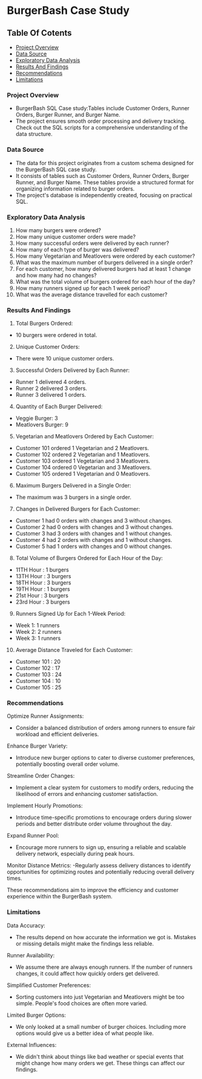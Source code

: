 # BurgerBash Case Study

## Table Of Cotents

- [Project Overview](#project-overview)
- [Data Source](#data-source)
- [Exploratory Data Analysis](#exploratory-data-analysis)
- [Results And Findings](#results-and-findings)
- [Recommendations](#recommendations)
- [Limitations](#limitations)

### Project Overview

- BurgerBash SQL Case study:Tables include Customer Orders, Runner Orders, Burger Runner, and Burger Name.
- The project ensures smooth order processing and delivery tracking. Check out the SQL scripts for a comprehensive understanding of the data structure. 

### Data Source 

- The data for this project originates from a custom schema designed for the BurgerBash SQL case study.
- It consists of tables such as Customer Orders, Runner Orders, Burger Runner, and Burger Name. These tables provide a structured format for organizing information related to burger orders. 
- The project's database is independently created, focusing on practical SQL. 

### Exploratory Data Analysis

1. How many burgers were ordered?
2. How many unique customer orders were made?
3. How many successful orders were delivered by each runner?
4. How many of each type of burger was delivered?
5. How many Vegetarian and Meatlovers were ordered by each customer?
6. What was the maximum number of burgers delivered in a single order?
7. For each customer, how many delivered burgers had at least 1 change and how many had no changes?
8. What was the total volume of burgers ordered for each hour of the day?
9. How many runners signed up for each 1 week period?
10. What was the average distance travelled for each customer?

### Results And Findings

1. Total Burgers Ordered:
- 10 burgers were ordered in total.

2. Unique Customer Orders:
- There were 10 unique customer orders.

3. Successful Orders Delivered by Each Runner:
- Runner 1 delivered 4 orders.
- Runner 2 delivered 3 orders.
- Runner 3 delivered 1 orders.

4. Quantity of Each Burger Delivered:

- Veggie Burger: 3
- Meatlovers Burger: 9

5. Vegetarian and Meatlovers Ordered by Each Customer:

- Customer 101 ordered 1 Vegetarian and 2 Meatlovers.
- Customer 102 ordered 2 Vegetarian and 1 Meatlovers.
- Customer 103 ordered 1 Vegetarian and 3 Meatlovers.
- Customer 104 ordered 0 Vegetarian and 3 Meatlovers.
- Customer 105 ordered 1 Vegetarian and 0 Meatlovers.

6. Maximum Burgers Delivered in a Single Order:

- The maximum was 3 burgers in a single order.

7. Changes in Delivered Burgers for Each Customer:

- Customer 1 had 0 orders with changes and 3 without changes.
- Customer 2 had 0 orders with changes and 3 without changes.
- Customer 3 had 3 orders with changes and 1 without changes.
- Customer 4 had 2 orders with changes and 1 without changes.
- Customer 5 had 1 orders with changes and 0 without changes.

8. Total Volume of Burgers Ordered for Each Hour of the Day:

- 11TH Hour : 1 burgers
- 13TH Hour : 3 burgers
- 18TH Hour : 3 burgers
- 19TH Hour : 1 burgers
- 21st Hour : 3 burgers
- 23rd Hour : 3 burgers

9. Runners Signed Up for Each 1-Week Period:

- Week 1: 1 runners
- Week 2: 2 runners
- Week 3: 1 runners

10. Average Distance Traveled for Each Customer:

- Customer 101 : 20 
- Customer 102 : 17
- Customer 103 : 24
- Customer 104 : 10
- Customer 105 : 25


### Recommendations

Optimize Runner Assignments:
- Consider a balanced distribution of orders among runners to ensure fair workload and efficient deliveries.

Enhance Burger Variety:
- Introduce new burger options to cater to diverse customer preferences, potentially boosting overall order volume.

Streamline Order Changes:
- Implement a clear system for customers to modify orders, reducing the likelihood of errors and enhancing customer satisfaction.

Implement Hourly Promotions:
- Introduce time-specific promotions to encourage orders during slower periods and better distribute order volume throughout the day.

Expand Runner Pool:
- Encourage more runners to sign up, ensuring a reliable and scalable delivery network, especially during peak hours.

Monitor Distance Metrics:
-Regularly assess delivery distances to identify opportunities for optimizing routes and potentially reducing overall delivery times.

These recommendations aim to improve the efficiency and customer experience within the BurgerBash system.

### Limitations

Data Accuracy:
- The results depend on how accurate the information we got is. Mistakes or missing details might make the findings less reliable.

Runner Availability:
- We assume there are always enough runners. If the number of runners changes, it could affect how quickly orders get delivered.

Simplified Customer Preferences:
- Sorting customers into just Vegetarian and Meatlovers might be too simple. People's food choices are often more varied.

Limited Burger Options:
- We only looked at a small number of burger choices. Including more options would give us a better idea of what people like.

External Influences:
- We didn't think about things like bad weather or special events that might change how many orders we get. These things can affect our findings.





